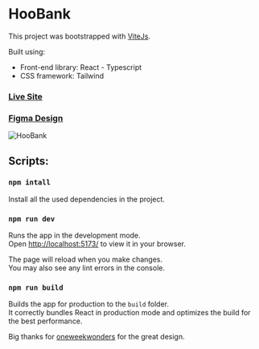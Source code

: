# HooBank

This project was bootstrapped with [ViteJs](https://vitejs.dev/).

Built using:

- Front-end library: React - Typescript
- CSS framework: Tailwind

### [Live Site]()

### [Figma Design]()

![HooBank](https://i.ibb.co/BK1Hn0x/Screenshot-2022-08-08-at-4-05-48-PM.png)

## Scripts:

### `npm intall`

Install all the used dependencies in the project.

### `npm run dev`

Runs the app in the development mode.\
Open [http://localhost:5173/](http://localhost:5173/) to view it in your browser.

The page will reload when you make changes.\
You may also see any lint errors in the console.

### `npm run build`

Builds the app for production to the `build` folder.\
It correctly bundles React in production mode and optimizes the build for the best performance.

Big thanks for [oneweekwonders](https://www.oneweekwonders.com/) for the great design.
